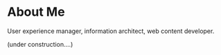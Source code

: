 About Me
======

User experience manager, information architect, web content developer.

(under construction....)
